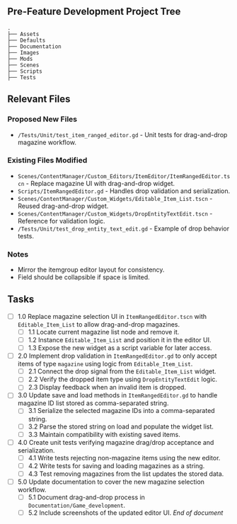 ## Pre-Feature Development Project Tree
```
.
├── Assets
├── Defaults
├── Documentation
├── Images
├── Mods
├── Scenes
├── Scripts
├── Tests
```

## Relevant Files
### Proposed New Files
- `/Tests/Unit/test_item_ranged_editor.gd` - Unit tests for drag-and-drop magazine workflow.
### Existing Files Modified
- `Scenes/ContentManager/Custom_Editors/ItemEditor/ItemRangedEditor.tscn` - Replace magazine UI with drag-and-drop widget.
- `Scripts/ItemRangedEditor.gd` - Handles drop validation and serialization.
- `Scenes/ContentManager/Custom_Widgets/Editable_Item_List.tscn` - Reused drag-and-drop widget.
- `Scenes/ContentManager/Custom_Widgets/DropEntityTextEdit.tscn` - Reference for validation logic.
- `/Tests/Unit/test_drop_entity_text_edit.gd` - Example of drop behavior tests.

### Notes
- Mirror the itemgroup editor layout for consistency.
- Field should be collapsible if space is limited.

## Tasks
- [ ] 1.0 Replace magazine selection UI in `ItemRangedEditor.tscn` with `Editable_Item_List` to allow drag-and-drop magazines.
  - [ ] 1.1 Locate current magazine list node and remove it.
  - [ ] 1.2 Instance `Editable_Item_List` and position it in the editor UI.
  - [ ] 1.3 Expose the new widget as a script variable for later access.
- [ ] 2.0 Implement drop validation in `ItemRangedEditor.gd` to only accept items of type `magazine` using logic from `Editable_Item_List`.
  - [ ] 2.1 Connect the drop signal from the `Editable_Item_List` widget.
  - [ ] 2.2 Verify the dropped item type using `DropEntityTextEdit` logic.
  - [ ] 2.3 Display feedback when an invalid item is dropped.
- [ ] 3.0 Update save and load methods in `ItemRangedEditor.gd` to handle magazine ID list stored as comma-separated string.
  - [ ] 3.1 Serialize the selected magazine IDs into a comma-separated string.
  - [ ] 3.2 Parse the stored string on load and populate the widget list.
  - [ ] 3.3 Maintain compatibility with existing saved items.
- [ ] 4.0 Create unit tests verifying magazine drag/drop acceptance and serialization.
  - [ ] 4.1 Write tests rejecting non-magazine items using the new editor.
  - [ ] 4.2 Write tests for saving and loading magazines as a string.
  - [ ] 4.3 Test removing magazines from the list updates the stored data.
- [ ] 5.0 Update documentation to cover the new magazine selection workflow.
  - [ ] 5.1 Document drag-and-drop process in `Documentation/Game_development`.
  - [ ] 5.2 Include screenshots of the updated editor UI.
*End of document*
